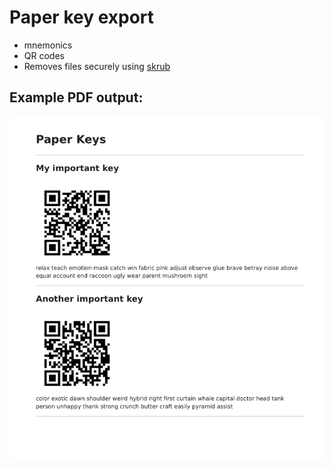 # Paper key export

- mnemonics
- QR codes
- Removes files securely using [skrub](https://github.com/dawsbot/skrub)

## Example PDF output:

![example](./example.png)
